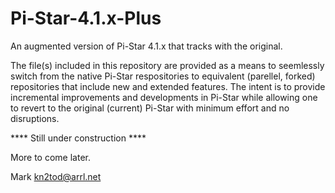 # Pi-Star-4.1.x-Plus
An augmented version of Pi-Star 4.1.x that tracks with the original. 

The file(s) included in this repository are provided as a means to seemlessly switch from the native Pi-Star respositories to equivalent (parellel, forked) repositories that include new and extended features.  The intent is to provide incremental improvements and developments in Pi-Star while allowing one to revert to the original (current) Pi-Star with minimum effort and no disruptions.

****  Still under construction ****

More to come later.

Mark
kn2tod@arrl.net

